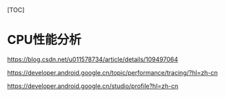 [TOC]


# CPU性能分析





https://blog.csdn.net/u011578734/article/details/109497064


https://developer.android.google.cn/topic/performance/tracing/?hl=zh-cn


https://developer.android.google.cn/studio/profile?hl=zh-cn


